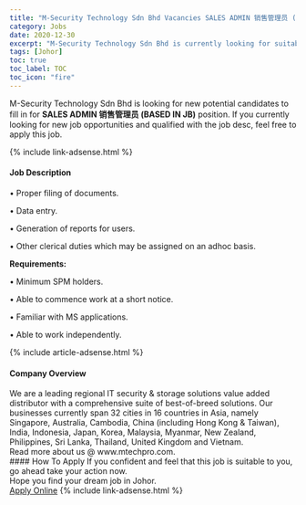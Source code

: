 ```yaml
---
title: "M-Security Technology Sdn Bhd Vacancies SALES ADMIN 销售管理员 (BASED IN JB)" 
category: Jobs 
date: 2020-12-30 
excerpt: "M-Security Technology Sdn Bhd is currently looking for suitable person to fill in the SALES ADMIN 销售管理员 (BASED IN JB) which positioned at Johor" 
tags: [Johor] 
toc: true 
toc_label: TOC 
toc_icon: "fire" 
--- 
```


<p>M-Security Technology Sdn Bhd is looking for new potential candidates to fill in for <b>SALES ADMIN 销售管理员 (BASED IN JB)</b> position. If you currently looking for new job opportunities and qualified with the job desc, feel free to apply this job.
</p>{% include link-adsense.html %} 
<div><div><div><h4>Job Description</h4></div></div><div><div><span><div><p>&#8226; Proper filing of documents.</p><p>&#8226; Data entry.</p><p>&#8226; Generation of reports for users.</p><p>&#8226; Other clerical duties which may be assigned on an adhoc basis.</p><p><strong>Requirements:</strong></p><p>&#8226; Minimum SPM holders.</p><p>&#8226; Able to commence work at a short notice.</p><p>&#8226; Familiar with MS applications.</p><p>&#8226; Able to work independently.</p></div></span></div></div></div> 
{% include article-adsense.html %} 
<div><div><div><h4>Company Overview</h4></div></div><div><div><span><div><div>We are a leading regional IT security &amp; storage solutions value added distributor with a comprehensive suite of best-of-breed solutions. Our businesses currently span 32 cities in 16 countries in Asia, namely Singapore, Australia, Cambodia, China (including Hong Kong &amp; Taiwan), India, Indonesia, Japan, Korea, Malaysia, Myanmar, New Zealand, Philippines, Sri Lanka, Thailand, United Kingdom and Vietnam.</div>
<div>Read more about us @ www.mtechpro.com.</div></div></span></div></div></div> 
#### How To Apply 
If you confident and feel that this job is suitable to you, go ahead take your action now. <br/> 
Hope you find your dream job in Johor. <br/> 
<a href="https://www.jobstreet.com.my/en/job/sales-admin-销售管理员-based-in-jb-4453296?jobId=jobstreet-my-job-4453296&sectionRank=2&token=0~ae1f7b13-bc91-4131-8492-e9c0a8fbdc58&fr=SRP%20View%20In%20New%20Ta" class="btn btn--info" target="_blank" rel="nofollow noopenner">Apply Online</a> 
{% include link-adsense.html %} 